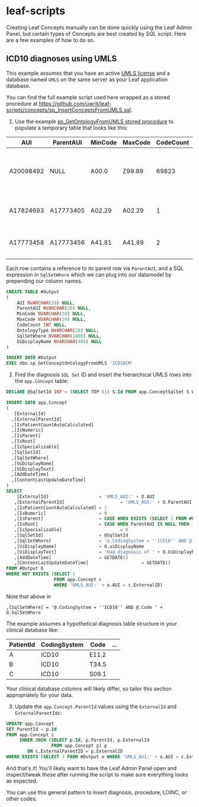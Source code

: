 # leaf-scripts
Creating Leaf Concepts manually can be done quickly using the Leaf Admin Panel, but certain types of Concepts are best created by SQL script. Here are a few examples of how to do so.

## ICD10 diagnoses using UMLS
This example assumes that you have an active [UMLS license](https://uts.nlm.nih.gov/license.html) and a database named `UMLS` on the same server as your Leaf application database.

You can find the full example script used here wrapped as a stored procedure at https://github.com/uwrit/leaf-scripts/concepts/sp_InsertConceptsFromUMLS.sql.

1) Use the example [sp_GetOntologyFromUMLS stored procedure](https://github.com/uwrit/leaf-scripts/concepts/sp_GetOntologyFromUMLS.sql) to populate a temporary table that looks like this:

| AUI       | ParentAUI | MinCode | MaxCode | CodeCount | OntologyType | SqlSetWhere                  | UiDisplayName                                                          |
| --------- | --------- | ------- | ------- | --------- | ------------ | ---------------------------- | ---------------------------------------------------------------------- |
| A20098492 | NULL      | A00.0   | Z99.89  | 69823     | ICD10CM      | BETWEEN 'A00.0' AND 'Z99.89' | ICD-10-CM TABULAR LIST of DISEASES and INJURIES (ICD10CM:A00.0-Z99.89) |
| A17824693 | A17773405 | A02.29  | A02.29  | 1         | ICD10CM      | = 'A02.29'                   | Salmonella with other localized infection (ICD10CM:A02.29)             |
| A17773458 | A17773456 | A41.81  | A41.89  | 2         | ICD10CM      | IN ('A41.81','A41.89')       | Other specified sepsis (ICD10CM:A41.81-A41.89)                         |


Each row contains a reference to its parent row via `ParentAUI`, and a SQL expression in `SqlSetWhere` which we can plug into our datamodel by prepending our column names.

```sql
CREATE TABLE #Output
(
	AUI NVARCHAR(20) NULL,
	ParentAUI NVARCHAR(20) NULL,
	MinCode NVARCHAR(20) NULL,
	MaxCode NVARCHAR(20) NULL,
	CodeCount INT NULL,
	OntologyType NVARCHAR(20) NULL,
	SqlSetWhere NVARCHAR(1000) NULL,
	UiDisplayName NVARCHAR(400) NULL
)

INSERT INTO #Output
EXEC dbo.sp_GetConceptOntologyFromUMLS 'ICD10CM'
```

2) Find the diagnosis `SQL Set` ID and insert the hierarchical UMLS rows into the `app.Concept` table:

```sql
DECLARE @SqlSetId INT = (SELECT TOP (1) S.Id FROM app.ConceptSqlSet S WHERE S.SqlSetFrom = 'dbo.diagnosis')

INSERT INTO app.Concept
(
   [ExternalId]
  ,[ExternalParentId]
  ,[IsPatientCountAutoCalculated]
  ,[IsNumeric]
  ,[IsParent]
  ,[IsRoot]
  ,[IsSpecializable]
  ,[SqlSetId]
  ,[SqlSetWhere]
  ,[UiDisplayName]
  ,[UiDisplayText]
  ,[AddDateTime]
  ,[ContentLastUpdateDateTime]
)
SELECT 
    [ExternalId]				   = 'UMLS_AUI:' + O.AUI
   ,[ExternalParentId]			           = 'UMLS_AUI:' + O.ParentAUI
   ,[IsPatientCountAutoCalculated] = 1
   ,[IsNumeric]					   = 0		
   ,[IsParent]					   = CASE WHEN EXISTS (SELECT 1 FROM #Output O2 WHERE O.AUI = O2.ParentAUI) THEN 1 ELSE 0 END
   ,[IsRoot]					   = CASE WHEN ParentAUI IS NULL THEN 1 ELSE 0 END
   ,[IsSpecializable]			           = 0
   ,[SqlSetId]					   = @SqlSetId
   ,[SqlSetWhere]				   = '@.CodingSystem = ''ICD10'' AND @.Code ' + O.SqlSetWhere
   ,[UiDisplayName]				   = O.uiDisplayName
   ,[UiDisplayText]				   = 'Had diagnosis of ' + O.UiDisplayName
   ,[AddDateTime]				   = GETDATE()
   ,[ContentLastUpdateDateTime]                    = GETDATE()
FROM #Output O
WHERE NOT EXISTS (SELECT 1
				  FROM app.Concept c
				  WHERE 'UMLS_AUI:' + o.AUI = c.ExternalID)
```

Note that above in 

```
,[SqlSetWhere] = '@.CodingSystem = ''ICD10'' AND @.Code ' + O.SqlSetWhere
```

The example assumes a hypothetical diagnosis table structure in your clinical database like:

 | PatientId | CodingSystem | Code  | ... |
 | --------- | ------------ | ----- | --- |
 | A         | ICD10        | E11.2 |     |
 | B         | ICD10        | T34.5 |     |
 | C         | ICD10        | S09.1 |     |

Your clinical database columns will likely differ, so tailor this section appropriately for your data.

3) Update the `app.Concept.ParentId` values using the `ExternalId` and `ExternalParentIds`:

```sql
UPDATE app.Concept
SET ParentId = p.Id
FROM app.Concept c
	 INNER JOIN (SELECT p.Id, p.ParentId, p.ExternalId
				 FROM app.Concept p) p 
		ON c.ExternalParentID = p.ExternalID
WHERE EXISTS (SELECT 1 FROM #Output o WHERE 'UMLS_AUI:' + o.AUI = c.ExternalId)
```

And that's it! You'll likely want to have the Leaf Admin Panel open and inspect/tweak these after running the script to make sure everything looks as expected.

You can use this general pattern to insert diagnosis, procedure, LOINC, or other codes.
